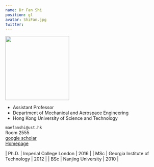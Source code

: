 ```yaml
---
name: Dr Fan Shi
position: gl
avatar: ShiFan.jpg
twitter: 
---
```


<img width="200" src="{{site.baseurl}}/images/people/{{page.avatar}}" data-action="zoom">

- Assistant Professor<br>
- Department of Mechanical and Aerospace Engineering<br>
- Hong Kong University of Science and Technology


<i class="fa fa-envelope-o"></i> `maefanshi@ust.hk `<br>
<i class="fa fa-building"></i> Room 2555 <br>
<i class="fa fa-bar-chart"></i> [google scholar](https://scholar.google.com/citations?user=QjijLn8AAAAJ&hl=zh-CN&oi=sra) <br>
 [Homepage](http://repository.ust.hk/ir/Record/1783.1-99777)


| Ph.D. | Imperial College London | 2016 |
| MSc | Georgia Institute of Technology | 2012 |
| BSc | Nanjing University | 2010 |
